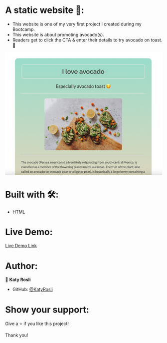 # A static website 🥑: 
- This website is one of my very first project I created during my Bootcamp. 
- This website is about promoting avocado(s).
- Readers get to click the CTA & enter their details to try avocado on toast. 🥑

![screenshot](./AvocadoWebsite.png)

# Built with 🛠️:
- HTML

# Live Demo:
[Live Demo Link](https://festive-hawking-fee964.netlify.app/)

# Author:
👩 **Katy Rosli**
- GitHub: [@KatyRosli](https://github.com/KatyRosli)

# Show your support:
Give a ⭐️ if you like this project!

Thank you!

